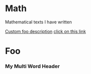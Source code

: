 # Math
Mathematical texts I have written

[Custom foo description](#foo)
[click on this link](#my-multi-word-header)

# Foo
### My Multi Word Header
